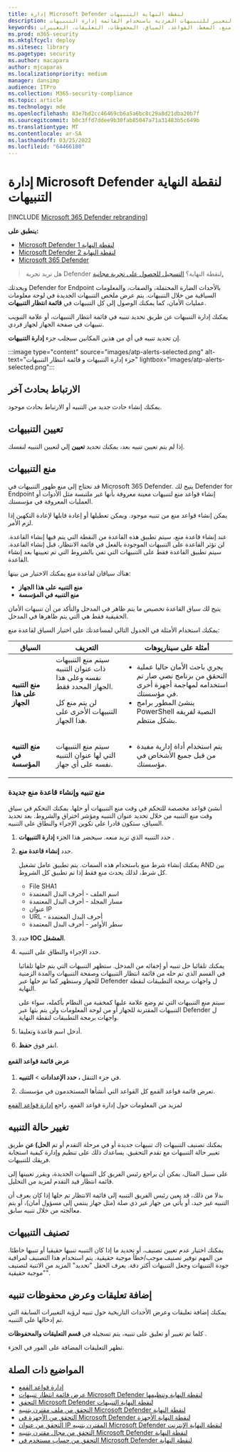 ```yaml
---
title: إدارة Microsoft Defender لنقطة النهاية التنبيهات
description: يمكنك تغيير حالة التنبيهات وإنشاء قواعد منع لإخفاء التنبيهات وإرسال التعليقات ومراجعة محفوظات التغيير للتنبيهات الفردية باستخدام القائمة إدارة التنبيهات.
keywords: إدارة التنبيهات، والإدارة، والتنبيهات، الحالة، جديد، يتم حله، حل التنبيهات، منع، الضغط، القواعد، السياق، المحفوظات، التعليقات، التغييرات
ms.prod: m365-security
ms.mktglfcycl: deploy
ms.sitesec: library
ms.pagetype: security
ms.author: macapara
author: mjcaparas
ms.localizationpriority: medium
manager: dansimp
audience: ITPro
ms.collection: M365-security-compliance
ms.topic: article
ms.technology: mde
ms.openlocfilehash: 83e7bd2cc46469cb6a5a6bc8c29a8d21dba20b7f
ms.sourcegitcommit: b0c3ffd7ddee9b30fab85047a71a31483b5c649b
ms.translationtype: MT
ms.contentlocale: ar-SA
ms.lasthandoff: 03/25/2022
ms.locfileid: "64466180"
---
```

# <a name="manage-microsoft-defender-for-endpoint-alerts"></a>إدارة Microsoft Defender لنقطة النهاية التنبيهات

[!INCLUDE [Microsoft 365 Defender rebranding](../../includes/microsoft-defender.md)]

**ينطبق على:**
- [Microsoft Defender لنقطة النهاية 1](https://go.microsoft.com/fwlink/p/?linkid=2154037)
- [Microsoft Defender لنقطة النهاية 2](https://go.microsoft.com/fwlink/p/?linkid=2154037)
- [Microsoft 365 Defender](https://go.microsoft.com/fwlink/?linkid=2118804)


> هل تريد تجربة Defender لنقطة النهاية؟ [التسجيل للحصول على تجربة مجانية.](https://signup.microsoft.com/create-account/signup?products=7f379fee-c4f9-4278-b0a1-e4c8c2fcdf7e&ru=https://aka.ms/MDEp2OpenTrial?ocid=docs-wdatp-managealerts-abovefoldlink)

ويحدثك Defender for Endpoint بالأحداث الضارة المحتملة، والصفات، والمعلومات السياقية من خلال التنبيهات. يتم عرض ملخص التنبيهات الجديدة في لوحة معلومات عمليات الأمان، كما يمكنك الوصول إلى كل التنبيهات في **قائمة انتظار التنبيهات**.

يمكنك إدارة التنبيهات عن طريق تحديد تنبيه في قائمة انتظار التنبيهات، أو علامة التبويب تنبيهات في صفحة الجهاز لجهاز فردي.

إن تحديد تنبيه في أي من هذين المكانين سيجلب جزء **إدارة التنبيهات**.

:::image type="content" source="images/atp-alerts-selected.png" alt-text="جزء إدارة التنبيهات و قائمة انتظار التنبيهات" lightbox="images/atp-alerts-selected.png":::

## <a name="link-to-another-incident"></a>الارتباط بحادث آخر

يمكنك إنشاء حادث جديد من التنبيه أو الارتباط بحادث موجود.

## <a name="assign-alerts"></a>تعيين التنبيهات

إذا لم يتم تعيين تنبيه بعد، يمكنك تحديد **تعيين** إلي لتعيين التنبيه لنفسك.

## <a name="suppress-alerts"></a>منع التنبيهات

قد تحتاج إلى منع ظهور التنبيهات في Microsoft 365 Defender. يتيح لك Defender for Endpoint إنشاء قواعد منع لتنبيهات معينة معروفة بأنها غير ملتبسة مثل الأدوات أو العمليات المعروفة في مؤسستك.

يمكن إنشاء قواعد منع من تنبيه موجود. ويمكن تعطيلها أو إعادة قابلها لإعادة التكهين إذا لزم الأمر.

عند إنشاء قاعدة منع، سيتم تطبيق هذه القاعدة من النقطة التي يتم فيها إنشاء القاعدة. لن تؤثر القاعدة على التنبيهات الموجودة بالفعل في قائمة الانتظار، قبل إنشاء القاعدة. سيتم تطبيق القاعدة فقط على التنبيهات التي تفي بالشروط التي تم تعيينها بعد إنشاء القاعدة.

هناك سياقان لقاعدة منع يمكنك الاختيار من بينها:

- **منع التنبيه على هذا الجهاز**
- **منع التنبيه في المؤسسة**

يتيح لك سياق القاعدة تخصيص ما يتم ظاهر في المدخل والتأكد من أن تنبيهات الأمان الحقيقية فقط هي التي يتم ظاهرها في المدخل.

يمكنك استخدام الأمثلة في الجدول التالي لمساعدتك على اختيار السياق لقاعدة منع:

|السياق|التعريف|أمثلة على سيناريوهات|
|---|---|---|
|**منع التنبيه على هذا الجهاز**|سيتم منع التنبيهات ذات عنوان التنبيه نفسه وعلى هذا الجهاز المحدد فقط. <p> لن يتم منع كل التنبيهات الأخرى على هذا الجهاز.|<ul><li>يجري باحث الأمان حاليا عملية التحقق من برنامج نصي ضار تم استخدامه لمهاجمة أجهزة أخرى في مؤسستك.</li><li>ينشئ المطور برامج PowerShell النصية لفريقه بشكل منتظم.</li></ul>|
|**منع التنبيه في المؤسسة**|سيتم منع التنبيهات التي لها عنوان التنبيه نفسه على أي جهاز.|<ul><li>يتم استخدام أداة إدارية مفيدة من قبل جميع الأشخاص في مؤسستك.</li></ul>|

### <a name="suppress-an-alert-and-create-a-new-suppression-rule"></a>منع تنبيه وإنشاء قاعدة منع جديدة

أنشئ قواعد مخصصة للتحكم في وقت منع التنبيهات أو حلها. يمكنك التحكم في سياق وقت منع التنبيه من خلال تحديد عنوان التنبيه ومؤشر اختراق والشروط. بعد تحديد السياق، ستكون قادرا على تكوين الإجراء والنطاق على التنبيه.

1. حدد التنبيه الذي تريد منعه. سيحضر هذا الجزء **إدارة التنبيهات** .

2. حدد **إنشاء قاعدة منع**.

    يمكنك إنشاء شرط منع باستخدام هذه السمات. يتم تطبيق عامل تشغيل AND بين كل شرط، لذلك يحدث منع فقط إذا تم تطبيق كل الشروط.

    - File SHA1
    - اسم الملف - أحرف البدل المعتمدة
    - مسار المجلد - أحرف البدل المعتمدة
    - عنوان IP
    - URL - أحرف البدل المعتمدة
    - سطر الأوامر - أحرف البدل المعتمدة

3. حدد **IOC المشغل**.

4. حدد الإجراء والنطاق على التنبيه.

   يمكنك تلقائيا حل تنبيه أو إخفائه من المدخل. ستظهر التنبيهات التي يتم حلها تلقائيا في القسم الذي تم حله من قائمة انتظار التنبيهات وصفحة التنبيهات والمدة الزمنية للجهاز وستظهر كما تم حلها عبر Defender ل واجهات برمجة التطبيقات لنقطة النهاية.

   سيتم منع التنبيهات التي تم وضع علامة عليها كمخفية من النظام بأكمله، سواء على التنبيهات المقترنة للجهاز أو من لوحة المعلومات ولن يتم بثها عبر Defender ل واجهات برمجة التطبيقات لنقطة النهاية.

5. أدخل اسم قاعدة وتعليقا.

6. انقر فوق **حفظ**.

#### <a name="view-the-list-of-suppression-rules"></a>عرض قائمة قواعد القمع

1. في جزء التنقل **، حدد الإعدادات** \> **التنبيه**.

2. تعرض قائمة قواعد القمع كل القواعد التي أنشأها المستخدمون في مؤسستك.

لمزيد من المعلومات حول إدارة قواعد القمع، راجع [إدارة قواعد القمع](manage-suppression-rules.md)

## <a name="change-the-status-of-an-alert"></a>تغيير حالة التنبيه

يمكنك تصنيف التنبيهات (ك تنبيهات جديدة أو في مرحلة التقدم أو تم **الحل) عن** طريق تغيير حالة التنبيهات مع تقدم التحقيق. يساعدك ذلك على تنظيم وإدارة كيفية استجابة فريقك للتنبيهات.

على سبيل المثال، يمكن أن يراجع رئيس  الفريق كل التنبيهات الجديدة، ويقرر تعيينها إلى  قائمة انتظار قيد التقدم لمزيد من التحليل.

بدلا من ذلك، قد يعين رئيس الفريق التنبيه إلى قائمة الانتظار  تم حلها إذا كان يعرف أن التنبيه غير جيد، أو يأتي من جهاز غير ذي صلة (مثل جهاز ينتمي إلى مسؤول أمان)، أو يتم معالجته من خلال تنبيه سابق.

## <a name="alert-classification"></a>تصنيف التنبيهات

يمكنك اختيار عدم تعيين تصنيف، أو تحديد ما إذا كان التنبيه تنبيها حقيقيا أو تنبيها خاطئا. من المهم توفير تصنيف موجب/خطأ موجبة حقيقية. يتم استخدام هذا التصنيف لمراقبة جودة التنبيهات وجعل التنبيهات أكثر دقة. يعرف الحقل "تحديد" المزيد من الاتنية لتصنيف "موجبة حقيقية".

## <a name="add-comments-and-view-the-history-of-an-alert"></a>إضافة تعليقات وعرض محفوظات تنبيه

يمكنك إضافة تعليقات وعرض الأحداث التاريخية حول تنبيه لرؤية التغييرات السابقة التي تم إدخالها على التنبيه.

كلما تم تغيير أو تعليق على تنبيه، يتم تسجيله في **قسم التعليقات والمحفوظات** .

تظهر التعليقات المضافة على الفور في الجزء.

## <a name="related-topics"></a>المواضيع ذات الصلة

- [إدارة قواعد القمع](manage-suppression-rules.md)
- [عرض قائمة انتظار تنبيهات Microsoft Defender لنقطة النهاية وتنظيمها](alerts-queue.md)
- [التحقق Microsoft Defender لنقطة النهاية التنبيهات](investigate-alerts.md)
- [التحقق من ملف مقترن بتنبيه Microsoft Defender لنقطة النهاية](investigate-files.md)
- [التحقق من الأجهزة في Microsoft Defender لنقطة النهاية الأجهزة](investigate-machines.md)
- [التحقق من عنوان IP المقترن بتنبيه Microsoft Defender لنقطة النهاية الإنترنت](investigate-ip.md)
- [التحقق من مجال مقترن بتنبيه Microsoft Defender لنقطة النهاية](investigate-domain.md)
- [التحقق من حساب مستخدم في Microsoft Defender لنقطة النهاية](investigate-user.md)
